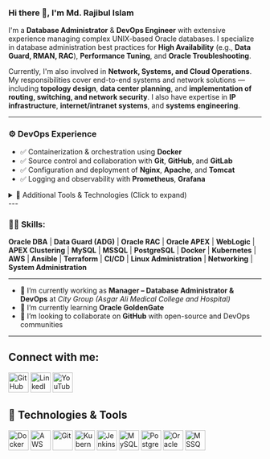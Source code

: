 ### Hi there 👋, I'm Md. Rajibul Islam

I'm a **Database Administrator** & **DevOps Engineer** with extensive experience managing complex UNIX-based Oracle databases. I specialize in database administration best practices for **High Availability** (e.g., **Data Guard, RMAN, RAC**), **Performance Tuning**, and **Oracle Troubleshooting**.

Currently, I'm also involved in **Network, Systems, and Cloud Operations**. My responsibilities cover end-to-end systems and network solutions — including **topology design**, **data center planning**, and **implementation of routing, switching, and network security**. I also have expertise in **IP infrastructure**, **internet/intranet systems**, and **systems engineering**.

---
### ⚙️ DevOps Experience

- ✅ Containerization & orchestration using **Docker**
- ✅ Source control and collaboration with **Git**, **GitHub**, and **GitLab**
- ✅ Configuration and deployment of **Nginx**, **Apache**, and **Tomcat**
- ✅ Logging and observability with **Prometheus**, **Grafana**

<details>
  <summary>🔧 Additional Tools & Technologies (Click to expand)</summary>

- 🚧 CI/CD pipelines with **Jenkins**, **GitHub Actions**
- 🚧 Infrastructure automation with **Terraform**, **Ansible**
- 🚧 Cloud services on **AWS** (EC2, S3, RDS, CloudWatch)
- 🚧 Logging stack with **ELK Stack**
- 🚧 Hybrid infrastructure management (Cloud + On-prem)

</details>
---

### 👨‍💻 Skills:
**Oracle DBA** | **Data Guard (ADG)** | **Oracle RAC** | **Oracle APEX** | **WebLogic** | **APEX Clustering** | **MySQL** | **MSSQL** | **PostgreSQL** | **Docker** | **Kubernetes** | **AWS** | **Ansible** | **Terraform** | **CI/CD** | **Linux Administration** | **Networking** | **System Administration**

---

- 🔭 I’m currently working as **Manager – Database Administrator & DevOps** at *City Group (Asgar Ali Medical College and Hospital)*  
- 🌱 I’m currently learning **Oracle GoldenGate**  
- 👯 I’m looking to collaborate on **GitHub** with open-source and DevOps communities
---
## Connect with me:
[<img src='https://cdn.jsdelivr.net/npm/simple-icons@13.7.0/icons/github.svg' alt='GitHub' height='40' style='fill:#181717'>](https://github.com/rajibul2009)  [<img src='https://cdn.jsdelivr.net/npm/simple-icons@13.7.0/icons/linkedin.svg' alt='LinkedIn' height='40' style='fill:#0A66C2'>](https://www.linkedin.com/in/md-rajibul-islam-76280ba1/)  [<img src='https://cdn.jsdelivr.net/npm/simple-icons@13.7.0/icons/youtube.svg' alt='YouTube' height='40' style='fill:#FF0000'>](https://www.youtube.com/channel/@itschoolbangla100)  


## 🐳 Technologies & Tools
<p align="left">
  <img src="https://cdn.jsdelivr.net/gh/devicons/devicon/icons/docker/docker-original.svg" alt="Docker" height="40"/>
  <img src="https://cdn.jsdelivr.net/gh/devicons/devicon/icons/amazonwebservices/amazonwebservices-original-wordmark.svg" alt="AWS" height="40"/>
  <img src="https://cdn.jsdelivr.net/gh/devicons/devicon/icons/git/git-original.svg" alt="Git" height="40"/>
  <img src="https://cdn.jsdelivr.net/gh/devicons/devicon/icons/kubernetes/kubernetes-plain.svg" alt="Kubernetes" height="40"/>
  <img src="https://cdn.jsdelivr.net/gh/devicons/devicon/icons/jenkins/jenkins-original.svg" alt="Jenkins" height="40"/>
  <img src="https://cdn.jsdelivr.net/gh/devicons/devicon/icons/mysql/mysql-original.svg" alt="MySQL" height="40"/>
  <img src="https://cdn.jsdelivr.net/gh/devicons/devicon/icons/postgresql/postgresql-original.svg" alt="PostgreSQL" height="40"/>
  <img src="https://cdn.jsdelivr.net/gh/devicons/devicon/icons/oracle/oracle-original.svg" alt="Oracle Database" height="40"/>
  <img src="https://www.svgrepo.com/show/303229/microsoft-sql-server-logo.svg" alt="MSSQL" height="40"/>
</p>

